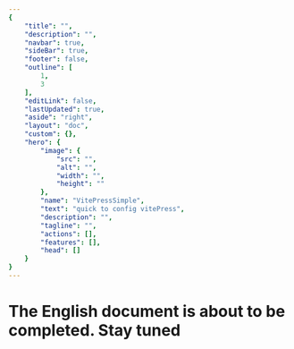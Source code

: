 ```yaml
---
{
    "title": "",
    "description": "",
    "navbar": true,
    "sideBar": true,
    "footer": false,
    "outline": [
        1,
        3
    ],
    "editLink": false,
    "lastUpdated": true,
    "aside": "right",
    "layout": "doc",
    "custom": {},
    "hero": {
        "image": {
            "src": "",
            "alt": "",
            "width": "",
            "height": ""
        },
        "name": "VitePressSimple",
        "text": "quick to config vitePress",
        "description": "",
        "tagline": "",
        "actions": [],
        "features": [],
        "head": []
    }
}
---
```


# The English document is about to be completed. Stay tuned
